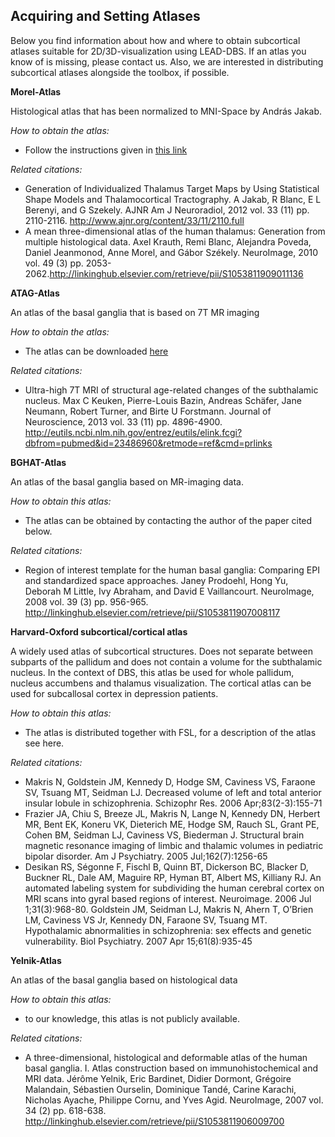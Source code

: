 ## Acquiring and Setting Atlases

Below you find information about how and where to obtain subcortical atlases suitable for 2D/3D-visualization using LEAD-DBS.   If an atlas you know of is missing, please contact us. Also, we are interested in distributing subcortical atlases alongside the toolbox, if possible.

**Morel-Atlas**

Histological atlas that has been normalized to MNI-Space by András Jakab.

_How to obtain the atlas:_

* Follow the instructions given in [this link](https://www.jiscmail.ac.uk/cgi-bin/webadmin?A3=ind1301&L=FSL&E=quoted-printable&P=7166083&B=--485b397dd697cacab604d45aa2b3&T=text/html;%20charset=windows-1252&pending=&X=0290545B6A3325E2C8)

_Related citations:_

* Generation of Individualized Thalamus Target Maps by Using Statistical Shape Models and Thalamocortical Tractography. A Jakab, R Blanc, E L Berenyi, and G Szekely. AJNR Am J Neuroradiol, 2012 vol. 33 (11) pp. 2110-2116. http://www.ajnr.org/content/33/11/2110.full
* A mean three-dimensional atlas of the human thalamus: Generation from multiple histological data. Axel Krauth, Remi Blanc, Alejandra Poveda, Daniel Jeanmonod, Anne Morel, and Gábor Székely. NeuroImage, 2010 vol. 49 (3) pp. 2053-2062.http://linkinghub.elsevier.com/retrieve/pii/S1053811909011136

**ATAG-Atlas**

An atlas of the basal ganglia that is based on 7T MR imaging

_How to obtain the atlas:_

* The atlas can be downloaded [here](https://www.nitrc.org/projects/atag)

_Related citations:_

* Ultra-high 7T MRI of structural age-related changes of the subthalamic nucleus. Max C Keuken, Pierre-Louis Bazin, Andreas Schäfer, Jane Neumann, Robert Turner, and Birte U Forstmann. Journal of Neuroscience, 2013 vol. 33 (11) pp. 4896-4900. http://eutils.ncbi.nlm.nih.gov/entrez/eutils/elink.fcgi?dbfrom=pubmed&id=23486960&retmode=ref&cmd=prlinks

**BGHAT-Atlas**

An atlas of the basal ganglia based on MR-imaging data.

_How to obtain this atlas:_

* The atlas can be obtained by contacting the author of the paper cited below.

_Related citations:_

* Region of interest template for the human basal ganglia: Comparing EPI and standardized space approaches. Janey Prodoehl, Hong Yu, Deborah M Little, Ivy Abraham, and David E Vaillancourt. NeuroImage, 2008 vol. 39 (3) pp. 956-965. http://linkinghub.elsevier.com/retrieve/pii/S1053811907008117

**Harvard-Oxford subcortical/cortical atlas**

A widely used atlas of subcortical structures. Does not separate between subparts of the pallidum and does not contain a volume for the subthalamic nucleus. In the context of DBS, this atlas be used for whole pallidum, nucleus accumbens and thalamus visualization. The cortical atlas can be used for subcallosal cortex in depression patients.

_How to obtain this atlas:_

* The atlas is distributed together with FSL, for a description of the atlas see here.

_Related citations:_

* Makris N, Goldstein JM, Kennedy D, Hodge SM, Caviness VS, Faraone SV, Tsuang MT, Seidman LJ. Decreased volume of left and total anterior insular lobule in schizophrenia. Schizophr Res. 2006 Apr;83(2-3):155-71
* Frazier JA, Chiu S, Breeze JL, Makris N, Lange N, Kennedy DN, Herbert MR, Bent EK, Koneru VK, Dieterich ME, Hodge SM, Rauch SL, Grant PE, Cohen BM, Seidman LJ, Caviness VS, Biederman J. Structural brain magnetic resonance imaging of limbic and thalamic volumes in pediatric bipolar disorder. Am J Psychiatry. 2005 Jul;162(7):1256-65
* Desikan RS, Ségonne F, Fischl B, Quinn BT, Dickerson BC, Blacker D, Buckner RL, Dale AM, Maguire RP, Hyman BT, Albert MS, Killiany RJ. An automated labeling system for subdividing the human cerebral cortex on MRI scans into gyral based regions of interest. Neuroimage. 2006 Jul 1;31(3):968-80.
Goldstein JM, Seidman LJ, Makris N, Ahern T, O’Brien LM, Caviness VS Jr, Kennedy DN, Faraone SV, Tsuang MT. Hypothalamic abnormalities in schizophrenia: sex effects and genetic vulnerability. Biol Psychiatry. 2007 Apr 15;61(8):935-45

**Yelnik-Atlas**

An atlas of the basal ganglia based on histological data

_How to obtain this atlas:_

* to our knowledge, this atlas is not publicly available.

_Related citations:_

* A three-dimensional, histological and deformable atlas of the human basal ganglia. I. Atlas construction based on immunohistochemical and MRI data. Jérôme Yelnik, Eric Bardinet, Didier Dormont, Grégoire Malandain, Sébastien Ourselin, Dominique Tandé, Carine Karachi, Nicholas Ayache, Philippe Cornu, and Yves Agid. NeuroImage, 2007 vol. 34 (2) pp. 618-638. http://linkinghub.elsevier.com/retrieve/pii/S1053811906009700
